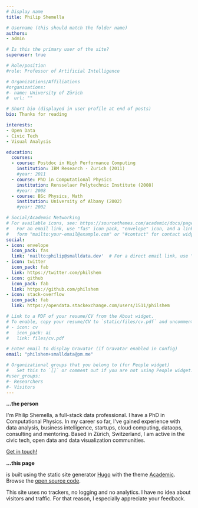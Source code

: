 ```yaml
---
# Display name
title: Philip Shemella

# Username (this should match the folder name)
authors:
- admin

# Is this the primary user of the site?
superuser: true

# Role/position
#role: Professor of Artificial Intelligence

# Organizations/Affiliations
#organizations:
#- name: University of Zürich
#  url: ""

# Short bio (displayed in user profile at end of posts)
bio: Thanks for reading

interests:
- Open Data
- Civic Tech
- Visual Analysis

education:
  courses:
  - course: Postdoc in High Performance Computing
    institution: IBM Research - Zurich (2011)
    #year: 2011
  - course: PhD in Computational Physics
    institution: Rensselaer Polytechnic Institute (2008)
    #year: 2008
  - course: BSc Physics, Math
    institution: University of Albany (2002)
    #year: 2002

# Social/Academic Networking
# For available icons, see: https://sourcethemes.com/academic/docs/page-builder/#icons
#   For an email link, use "fas" icon pack, "envelope" icon, and a link in the
#   form "mailto:your-email@example.com" or "#contact" for contact widget.
social:
- icon: envelope
  icon_pack: fas
  link: 'mailto:philip@smalldata.dev'  # For a direct email link, use "mailto:test@example.org".
- icon: twitter
  icon_pack: fab
  link: https://twitter.com/philshem
- icon: github
  icon_pack: fab
  link: https://github.com/philshem
- icon: stack-overflow
  icon_pack: fab
  link: https://opendata.stackexchange.com/users/1511/philshem

# Link to a PDF of your resume/CV from the About widget.
# To enable, copy your resume/CV to `static/files/cv.pdf` and uncomment the lines below.
# - icon: cv
#   icon_pack: ai
#   link: files/cv.pdf

# Enter email to display Gravatar (if Gravatar enabled in Config)
email: "philshem+smalldata@pm.me"

# Organizational groups that you belong to (for People widget)
#   Set this to `[]` or comment out if you are not using People widget.
#user_groups:
#- Researchers
#- Visitors
---
```



**...the person**

I'm Philip Shemella, a full-stack data professional. I have a PhD in Computational Physics. In my career so far, I've gained experience with data analysis, business intelligence, startups, cloud computing, dataops, consulting and mentoring. Based in Zürich, Switzerland, I am active in the civic tech, open data and data visualization communities.

<!--I have a good day-job, but I do have availability for **small DATA** projects.-->
[Get in touch!](/#contact)

**...this page**

is built using the static site generator [Hugo](https://github.com/gohugoio/hugo) with the theme [Academic](https://github.com/gcushen/hugo-academic). Browse the [open source code](https://github.com/smalldata/smalldata.github.io).

This site uses no trackers, no logging and no analytics. I have no idea about visitors and traffic. For that reason, I especially appreciate your feedback.
